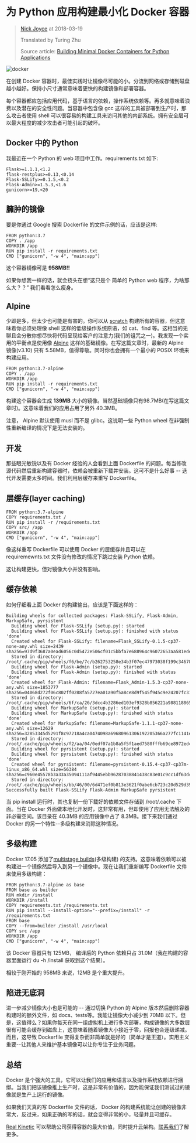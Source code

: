 # 为 Python 应用构建最小化 Docker 容器

> [Nick Joyce][author] at 2018-03-19
>
> Translated by Turing Zhu
> 
> Source article: [Building Minimal Docker Containers for Python Applications][source]


[author]: https://medium.com/@nick.joyce?source=post_page-----37d0272c52f3--------------------------------
[source]: https://blog.realkinetic.com/building-minimal-docker-containers-for-python-applications-37d0272c52f3

![docker](https://miro.medium.com/max/4400/1*Wu-YcRkS4CQUFQcY_rcdtw.png)

在创建 Docker 容器时，最佳实践时让镜像尽可能的小。分流到网络或存储到磁盘越小越好。保持小尺寸通常意味着更快的构建镜像和部署容器。

每个容器都应包括应用代码，基于语言的依赖，操作系统依赖等。再多就意味着浪费以及潜在的安全性问题。当容器中包含像 gcc 这样的工具被部署到生产时，那么攻击者使用 shell 可以很容易的构建工具来访问其他的内部系统。拥有安全层可以最大程度的减少攻击者可能引起的破坏。

## Docker 中的 Python

我最近在一个 Python 的 web 项目中工作。requirements.txt 如下: 

```
Flask>=1.1.1,<1.2
flask-restplus>=0.13,<0.14
Flask-SSLify>=0.1.5,<0.2
Flask-Admin>=1.5.3,<1.6
gunicorn>=19,<20
```
## 臃肿的镜像

要是你通过 Google 搜索 Dockerfile 的文件示例的话，应该是这样:

```
FROM python:3.7
COPY . /app
WORKDIR /app
RUN pip install -r requirements.txt
CMD ["gunicorn", "-w 4", "main:app"]
```

这个容器镜像可是 **958MB!!**

如果你想我一样的话，就会挠头在想“这只是个 简单的 Python web 程序，为啥那么大？？” 我们看看怎么瘦身。 

## Alpine

少即是多，但太少也可能是有害的。你可以从 [scratch][scratch] 构建所有的容器，但这意味着你必须处理像 shell 这样的低级操作系统原语，如 cat、find 等。这相当的无聊且会分散你想尽快将代码呈现给客户的注意力(我们的诅咒之一)。我发现一个实用的平衡点是使用像  [Alpine][Alpine] 这样的基础镜像。在写这篇文章时，最新的 Alpine 镜像(v3.10) 只有 5.58MB，值得尊敬。同时你也会拥有一个最小的 POSIX 环境来构建应用。

[scratch]: https://docs.docker.com/develop/develop-images/baseimages/#create-a-simple-parent-image-using-scratch
[Alpine]: https://hub.docker.com/_/alpine/

```
FROM python:3.7-alpine
COPY . /app
WORKDIR /app
RUN pip install -r requirements.txt
CMD ["gunicorn", "-w 4", "main:app"]
```

构建这个容器会生成 **139MB** 大小的镜像。当然基础镜像只有98.7MB(在写这篇文章时)。这意味着我们的应用占用了另外 40.3MB。

注意， Alpine 默认使用 musl 而不是 glibc。这说明一些 Python wheel 在非强制性重新编译的情况下是无法安装的。

## 开发

那些眼光敏锐以及有 Docker 经验的人会看到上面 Dockerfile 的问题。每当修改源代码然后重新构建容器时，依赖会被重新下载并安装。这可不是什么好事 -- 迭代开发需要太多时间。我们利用层缓存来重写 Dockerfile。


## 层缓存(layer caching)

```
FROM python:3.7-alpine
COPY requirements.txt /
RUN pip install -r /requirements.txt
COPY src/ /app
WORKDIR /app
CMD ["gunicorn", "-w 4", "main:app"]
```

像这样重写 Dockerfile 可以使用 Docker 的层缓存并且可以在 requiremewnts.txt 文件没有修改的情况下跳过安装 Python 依赖。

这让构建更快，但对镜像大小并没有影响。


## 缓存依赖

如何仔细看上面 Docker 的构建输出，应该是下面这样的：

```
Building wheels for collected packages: Flask-SSLify, Flask-Admin, MarkupSafe, pyrsistent
  Building wheel for Flask-SSLify (setup.py): started
  Building wheel for Flask-SSLify (setup.py): finished with status 'done'
  Created wheel for Flask-SSLify: filename=Flask_SSLify-0.1.5-cp37-none-any.whl size=2439 sha256=97d9f3687a0ead6056c0d5472e506cf01c5bbfa7e688964c96072653aa581ede
  Stored in directory: /root/.cache/pip/wheels/f6/be/7c/b262753258e34b3f07ec47973038f199c34678985b9614a50d
  Building wheel for Flask-Admin (setup.py): started
  Building wheel for Flask-Admin (setup.py): finished with status 'done'
  Created wheel for Flask-Admin: filename=Flask_Admin-1.5.3-cp37-none-any.whl size=1853777 sha256=04068d272f06c802ff0288fa5727ea01a90f5a8ce8d9f545f945c9e24207fc31
  Stored in directory: /root/.cache/pip/wheels/6f/ca/26/3dcc4b3286ed103ef9328b856221a9881188653c5d38ac73db
  Building wheel for MarkupSafe (setup.py): started
  Building wheel for MarkupSafe (setup.py): finished with status 'done'
  Created wheel for MarkupSafe: filename=MarkupSafe-1.1.1-cp37-none-any.whl size=12629 sha256=32853345d5291f8c97218a4ca0474098a69680961306192205366a277fc1141e
  Stored in directory: /root/.cache/pip/wheels/f2/aa/04/0edf07a1b8a5f5f1aed7580fffb69ce8972edc16a505916a77
  Building wheel for pyrsistent (setup.py): started
  Building wheel for pyrsistent (setup.py): finished with status 'done'
  Created wheel for pyrsistent: filename=pyrsistent-0.15.4-cp37-cp37m-linux_x86_64.whl size=56384 sha256=c960e45578b3a33a35094111af9445ebb96287038841438c83e01c9cc1df63d4
  Stored in directory: /root/.cache/pip/wheels/bb/46/00/6d471ef0b813e3621f0abe6cb723c20d529d39a061de3f7c51
Successfully built Flask-SSLify Flask-Admin MarkupSafe pyrsistent
```

当 pip install 运行时，其也复制一份下载好的依赖文件存储到 /root/.cache 下面。当在 Docker 外面做本地化开发时，这非常有用，但却使用了应用无法触及的非必需空间。该目录在 40.3MB 的应用镜像中占了 8.3MB。接下来我们通过 Docker 的另一个特性--多级构建来消除这种情况。

## 多级构建

Docker 17.05 添加了[multistage builds][multistage-build](多级构建) 的支持。这意味着依赖可以被构建进一个镜像然后导入到另一个镜像中。现在让我们重新编写 Dockerfile 文件来使用多级构建：

[multistage-build]: https://docs.docker.com/develop/develop-images/multistage-build

```
FROM python:3.7-alpine as base
FROM base as builder
RUN mkdir /install
WORKDIR /install
COPY requirements.txt /requirements.txt
RUN pip install --install-option="--prefix=/install" -r /requirements.txt
FROM base
COPY --from=builder /install /usr/local
COPY src /app
WORKDIR /app
CMD ["gunicorn", "-w 4", "main:app"]
```

该 Docker 容器只有 125MB， 编译后的 Python 依赖只占 31.0M（我在构建的容器里面运行 du -h /install 获取到这个结果）。

相较于刚开始的 958MB 来说，12MB 是个重大提升。


## 陷进无底洞

进一步减少镜像大小也是可能的 -- 通过切换 Python 的 Alpine 版本然后删除容器构建时的额外文件，如 docs、tests等。我能让镜像大小减少到 70MB 以下。但是，这值得么？如果你每天在同一组虚拟机上进行多次部署，构成镜像的大多数层很有可能会缓存到磁盘上，这意味着随着镜像大小接近于零，回报也会逐级递减。而且，这导致 Dockerfile 变得复杂而非简单就是好的（简单才是王道）。实用主义重要--让其他人来维护基本镜像可以让你专注于业务问题。

## 总结

Docker 是个强大的工具，它可以让我们的应用和语言以及操作系统依赖进行捆绑。当我们把该镜像推上生产时，这是非常有价值的，因为能保证我们测试过的镜像就是生产上运行的镜像。

如果我们天真的写 Dockerfile 文件的话， Docker 的构建系统能让创建的镜像非常大，反过来，如果正确的写的话，就会变得非常的小，轻量并且可缓存。

[Real Kinetic][Real-Kinetic]  可以帮助公司获得容器的最大价值，同时提升云架构。[联系我们][contact-us]了解更多。


[Real-Kinetic]: https://realkinetic.com/
[contact-us]: https://www.realkinetic.com/#contact